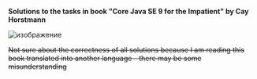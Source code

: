 **Solutions to the tasks in book "Core Java SE 9 for the Impatient" by Cay Horstmann**

![изображение](https://user-images.githubusercontent.com/45105617/176945716-f3f6353d-469b-4f04-b601-9f107d4f2e0d.png)

~~Not sure about the correctness of all solutions because I am reading this book translated into another language - there may be some misunderstanding~~
